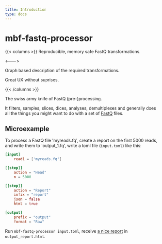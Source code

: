 ```yaml
---
title: Introduction
type: docs
---
```


# mbf-fastq-processor

{{< columns >}}
Reproducible, memory safe FastQ transformations.

<--->

Graph based description of the required transformations.

Great UX without suprises.



{{< /columns >}}

The swiss army knife of FastQ (pre-)processing.

It filters, samples, slices, dices, analyses, demultiplexes and generally
does all the things you might want to do with a set of [FastQ](https://en.wikipedia.org/wiki/FASTQ_format) files.

## Microexample

To process a FastQ file 'myreads.fq', create a report on the first 5000 reads,
and write them to 'output_1.fq', write a toml file (`input.toml`) like this:

```toml
[input]
    read1 = ['myreads.fq']

[[step]]
    action = "Head"
    n = 5000

[[step]]
    action = "Report"
    infix = "report"
    json = false
    html = true 

[output]
    prefix = "output"
    format = "Raw"
```

Run ```mbf-fastq-processor input.toml```, receive [a nice report](./html/example_report.html) in `output_report.html`.



